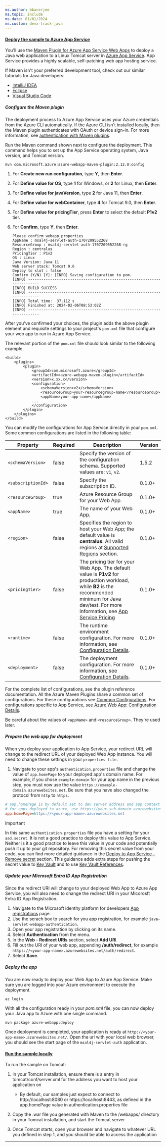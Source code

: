 ```yaml
---
ms.author: bbanerjee
ms.topic: include
ms.date: 01/01/2024
ms.custom: devx-track-java
---
```


#### [Deploy the sample to Azure App Service](#tab/appsvc)

You'll use the [Maven Plugin for Azure App Service Web Apps](https://github.com/microsoft/azure-maven-plugins/blob/develop/azure-webapp-maven-plugin/README.md) to deploy a Java web application to a Linux Tomcat server in [Azure App Service](/azure/app-service/). App Service provides a highly scalable, self-patching web app hosting service. 

If Maven isn't your preferred development tool, check out our similar tutorials for Java developers:
+ [IntelliJ IDEA](/azure/developer/java/toolkit-for-intellij/create-hello-world-web-app)
+ [Eclipse](/azure/developer/java/toolkit-for-eclipse/create-hello-world-web-app)
+ [Visual Studio Code](https://code.visualstudio.com/docs/java/java-webapp)


##### Configure the Maven plugin

The deployment process to Azure App Service uses your Azure credentials from the Azure CLI automatically. If the Azure CLI isn't installed locally, then the Maven plugin authenticates with OAuth or device sign-in. For more information, see [authentication with Maven plugins](https://github.com/microsoft/azure-maven-plugins/wiki/Authentication).

Run the Maven command shown next to configure the deployment. This command helps you to set up the App Service operating system, Java version, and Tomcat version.

```cli
mvn com.microsoft.azure:azure-webapp-maven-plugin:2.12.0:config
```

1. For **Create new run configuration**, type **Y**, then **Enter**.
1. For **Define value for OS**, type **1** for Windows, or **2** for Linux, then **Enter**.
1. For **Define value for javaVersion**, type **2** for Java 11, then **Enter**.
1. For **Define value for webContainer**, type **4** for Tomcat 9.0, then **Enter**.
1. For **Define value for pricingTier**, press **Enter** to select the default **P1v2** tier.
1. For **Confirm**, type **Y**, then **Enter**.

    ```
    Please confirm webapp properties
    AppName : msal4j-servlet-auth-1707209552268
    ResourceGroup : msal4j-servlet-auth-1707209552268-rg
    Region : centralus
    PricingTier : P1v2
    OS : Linux
    Java Version: Java 11
    Web server stack: Tomcat 9.0
    Deploy to slot : false
    Confirm (Y/N) [Y]: [INFO] Saving configuration to pom.
    [INFO] ------------------------------------------------------------------------
    [INFO] BUILD SUCCESS
    [INFO] ------------------------------------------------------------------------
    [INFO] Total time:  37.112 s
    [INFO] Finished at: 2024-02-06T08:53:02Z
    [INFO] ------------------------------------------------------------------------
    ```

After you've confirmed your choices, the plugin adds the above plugin element and requisite settings to your project's `pom.xml` file that configure your web app to run in Azure App Service.

The relevant portion of the `pom.xml` file should look similar to the following example.

```xml-interactive
<build>
    <plugins>
        <plugin>
            <groupId>com.microsoft.azure</groupId>
            <artifactId>>azure-webapp-maven-plugin</artifactId>
            <version>x.xx.x</version>
            <configuration>
                <schemaVersion>v2</schemaVersion>
                <resourceGroup>your-resourcegroup-name</resourceGroup>
                <appName>your-app-name</appName>
            ...
            </configuration>
        </plugin>
    </plugins>
</build>           
```

You can modify the configurations for App Service directly in your `pom.xml`. Some common configurations are listed in the following table:

Property | Required | Description | Version
---|---|---|---
`<schemaVersion>` | false | Specify the version of the configuration schema. Supported values are: `v1`, `v2`. | 1.5.2
`<subscriptionId>` | false | Specify the subscription ID. | 0.1.0+
`<resourceGroup>` | true | Azure Resource Group for your Web App. | 0.1.0+
`<appName>` | true | The name of your Web App. | 0.1.0+
`<region>` | false | Specifies the region to host your Web App; the default value is **centralus**. All valid regions at [Supported Regions](https://azure.microsoft.com/global-infrastructure/services/?products=app-service) section. | 0.1.0+
`<pricingTier>` | false | The pricing tier for your Web App. The default value is **P1v2** for production workload, while **B2** is the recommended minimum for Java dev/test. For more information, see [App Service Pricing](https://azure.microsoft.com/pricing/details/app-service/linux/)| 0.1.0+
`<runtime>` | false | The runtime environment configuration. For more information, see [Configuration Details](https://github.com/microsoft/azure-maven-plugins/wiki/Azure-Web-App:-Configuration-Details). | 0.1.0+
`<deployment>` | false | The deployment configuration. For more information, see [Configuration Details](https://github.com/microsoft/azure-maven-plugins/wiki/Azure-Web-App:-Configuration-Details). | 0.1.0+

For the complete list of configurations, see the plugin reference documentation. All the Azure Maven Plugins share a common set of configurations. For these configurations see [Common Configurations](https://github.com/microsoft/azure-maven-plugins/wiki/Common-Configuration). For configurations specific to App Service, see [Azure Web App: Configuration Details](https://github.com/microsoft/azure-maven-plugins/wiki/Azure-Web-App:-Configuration-Details).

Be careful about the values of `<appName>` and `<resourceGroup>`. They're used later.

##### Prepare the web app for deployment

When you deploy your application to App Service, your redirect URL will change to the redirect URL of your deployed Web App instance. You will need to change these settings in your `properties file`.

1. Navigate to your app's `authentication.properties` file and change the value of `app.homePage` to your deployed app's domain name. For example, if you chose `example-domain` for your app name in the previous step, you must now use the value  `https://example-domain.azurewebsites.net`. Be sure that you have also changed the protocol from `http` to `https`.

```ini
# app.homePage is by default set to dev server address and app context path on the server
# for apps deployed to azure, use https://your-sub-domain.azurewebsites.net
app.homePage=https://<your-app-name>.azurewebsites.net
```

> [!IMPORTANT]
> In this same `authentication.properties` file you have a setting for your `aad.secret`. It is not a good practice to deploy this value to App Service. Neither is it a good practice to leave this value in your code and potentially push it up to your git repository. For removing this secret value from your code, you can find more detailed guidance in the [Deploy to App Service - Remove secret](../tomcat-deploy-to-app-service.md) section. This guidance adds extra steps for pushing the secret value to [Key Vault](https://learn.microsoft.com/azure/key-vault/general/basic-concepts) and to use [Key Vault References](https://learn.microsoft.com/azure/app-service/app-service-key-vault-references?tabs=azure-cli). 

##### Update your Microsoft Entra ID App Registration

Since the redirect URI will change to your deployed Web App to Azure App Service, you will also need to change the redirect URI in your Micorosft Entra ID App Registration. 

1. Navigate to the Microsoft identity platform for developers [App registrations](https://go.microsoft.com/fwlink/?linkid=2083908) page. 
1. Use the serach box to search for you app registration, for example `java-servlet-webapp-authentication`.
1. Open your app registration by clicking on its name. 
1. Select **Authentication** from the menu.
1. In the **Web** - **Redirect URIs** section, select **Add URI**.
1. Fill out the URI of your web app, appending **/auth/redirect**, for example `https://<your-app-name>.azurewebsites.net/auth/redirect`.
1. Select **Save**. 

##### Deploy the app

You are now ready to deploy your Web App to Azure App Service. Make sure you are logged into your Azure environment to execute the deployment. 

```cli
az login
```

With all the configuration ready in your *pom.xml* file, you can now deploy your Java app to Azure with one single command.

```cli
mvn package azure-webapp:deploy
```

Once deployment is completed, your application is ready at `http://<your-app-name>.azurewebsites.net/`. Open the url with your local web browser, you should see the start page of the `msal4j-servlet-auth` application.

#### [Run the sample locally](#tab/local)

To run the sample on Tomcat:

1. In your Tomcat installation, ensure there is a entry in tomcat/conf/server.xml for the address you want to host your application on

     - By default, our samples just expect to connect to http://localhost:8080 or https://localhost:8443, as defined in the app.homePage value in authentication.properties file

1. Copy the .war file you generated with Maven to the /webapps/ directory in your Tomcat installation, and start the Tomcat server

1. Once Tomcat starts, open your browser and navigate to whatever URL you defined in step 1, and you should be able to access the application

---